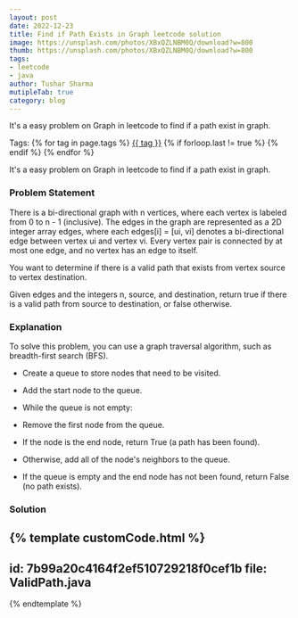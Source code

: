 ```yaml
---
layout: post
date: 2022-12-23
title: Find if Path Exists in Graph leetcode solution
image: https://unsplash.com/photos/XBxQZLNBM0Q/download?w=800
thumb: https://unsplash.com/photos/XBxQZLNBM0Q/download?w=800
tags:
- leetcode
- java
author: Tushar Sharma
mutipleTab: true
category: blog
---
```


It's a easy problem on Graph in leetcode to find if a path exist in graph.<!-- truncate_here -->
<p>Tags: {% for tag in page.tags %} <a class="mytag" href="/tag/{{ tag }}" title="View posts tagged with &quot;{{ tag }}&quot;">{{ tag }}</a>  {% if forloop.last != true %} {% endif %} {% endfor %} </p>

It's a easy problem on Graph in leetcode to find if a path exist in graph.

### Problem Statement

There is a bi-directional graph with n vertices, where each vertex is labeled from 0 to n - 1 (inclusive). The edges in the graph are represented as a 2D integer array edges, where each edges[i] = [ui, vi] denotes a bi-directional edge between vertex ui and vertex vi. Every vertex pair is connected by at most one edge, and no vertex has an edge to itself.


You want to determine if there is a valid path that exists from vertex source to vertex destination.

Given edges and the integers n, source, and destination, return true if there is a valid path from source to destination, or false otherwise.

### Explanation

To solve this problem, you can use a graph traversal algorithm, such as breadth-first search (BFS).

* Create a queue to store nodes that need to be visited.

* Add the start node to the queue.

* While the queue is not empty:

* Remove the first node from the queue.

* If the node is the end node, return True (a path has been found).

* Otherwise, add all of the node's neighbors to the queue.

* If the queue is empty and the end node has not been found, return False (no path exists).


### Solution

{% template customCode.html %}
---
id: 7b99a20c4164f2ef510729218f0cef1b
file: ValidPath.java
---
{% endtemplate %}
